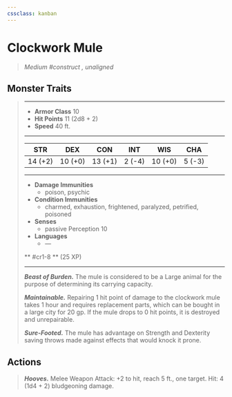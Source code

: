 ```yaml
---
cssclass: kanban
---
```


# Clockwork Mule
>*Medium #construct , unaligned*
## Monster Traits
>___
>- **Armor Class** 10
>- **Hit Points** 11 (2d8 + 2)
>- **Speed** 40 ft.
>___
>|STR|DEX|CON|INT|WIS|CHA|
>|:---:|:---:|:---:|:---:|:---:|:---:|
>|14 (+2)|10 (+0)|13 (+1)|2 (-4)|10 (+0)|5 (-3)|
>___
>- **Damage Immunities**
>	 - poison, psychic
>- **Condition Immunities**
>	 - charmed, exhaustion, frightened, paralyzed, petrified, poisoned
>- **Senses**
>	 - passive Perception 10
>- **Languages**
>	 - —
>
> ** #cr1-8 ** (25 XP)
>___
>***Beast of Burden.*** The mule is considered to be a Large animal for the purpose of determining its carrying capacity.  
>
>***Maintainable.*** Repairing 1 hit point of damage to the clockwork mule takes 1 hour and requires replacement parts, which can be bought in a large city for 20 gp. If the mule drops to 0 hit points, it is destroyed and unrepairable.  
>
>***Sure-Footed.*** The mule has advantage on Strength and Dexterity saving throws made against effects that would knock it prone.  
>
## Actions
>***Hooves.*** Melee Weapon Attack: +2 to hit, reach 5 ft., one target. Hit: 4 (1d4 + 2) bludgeoning damage.